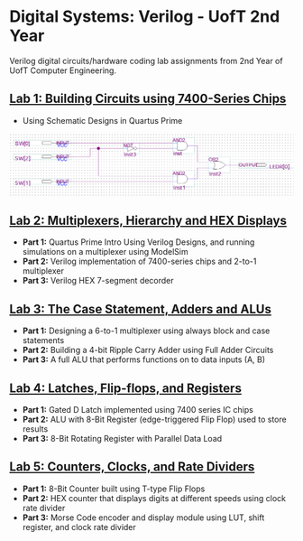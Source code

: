 # Digital Systems: Verilog - UofT 2nd Year
Verilog digital circuits/hardware coding lab assignments from 2nd Year of UofT Computer Engineering.

## [Lab 1: Building Circuits using 7400-Series Chips](https://github.com/pietrea2/Digital-Systems-Verilog----UofT-2nd-Year/tree/main/Lab1)
+ Using Schematic Designs in Quartus Prime

![Digital CIrcuit](/images/lab1.png)


## [Lab 2: Multiplexers, Hierarchy and HEX Displays](https://github.com/pietrea2/Digital-Systems-Verilog----UofT-2nd-Year/tree/main/Lab2)
+ **Part 1:** Quartus Prime Intro Using Verilog Designs, and running simulations on a multiplexer using ModelSim
+ **Part 2:** Verilog implementation of 7400-series chips and 2-to-1 multiplexer
+ **Part 3:** Verilog HEX 7-segment decorder


## [Lab 3: The Case Statement, Adders and ALUs](https://github.com/pietrea2/Digital-Systems-Verilog----UofT-2nd-Year/tree/main/Lab3)
+ **Part 1:** Designing a 6-to-1 multiplexer using always block and case statements
+ **Part 2:** Building a 4-bit Ripple Carry Adder using Full Adder Circuits
+ **Part 3:** A full ALU that performs functions on to data inputs (A, B)


## [Lab 4: Latches, Flip-flops, and Registers](https://github.com/pietrea2/Digital-Systems-Verilog----UofT-2nd-Year/tree/main/Lab4)
+ **Part 1:** Gated D Latch implemented using 7400 series IC chips
+ **Part 2:** ALU with 8-Bit Register (edge-triggered Flip Flop) used to store results 
+ **Part 3:** 8-Bit Rotating Register with Parallel Data Load


## [Lab 5: Counters, Clocks, and Rate Dividers](https://github.com/pietrea2/Digital-Systems-Verilog----UofT-2nd-Year/tree/main/Lab5)
+ **Part 1:** 8-Bit Counter built using T-type Flip Flops
+ **Part 2:** HEX counter that displays digits at different speeds using clock rate divider
+ **Part 3:** Morse Code encoder and display module using LUT, shift register, and clock rate divider
